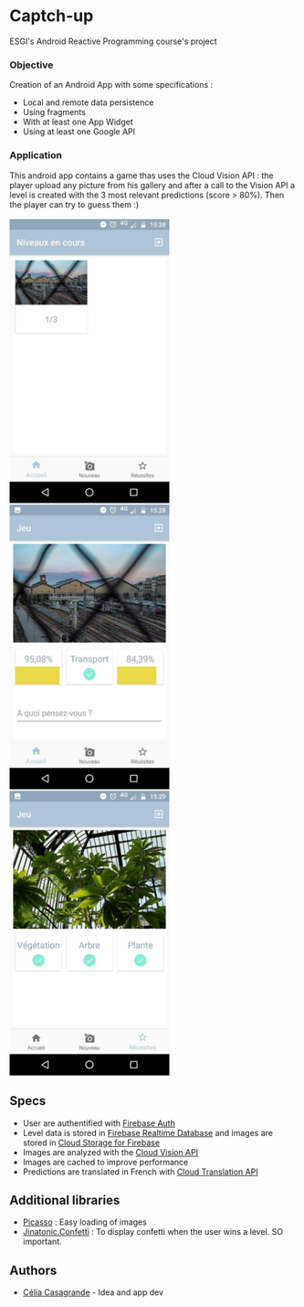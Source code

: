 # Captch-up
ESGI's Android Reactive Programming course's project

### Objective
Creation of an Android App with some specifications :
- Local and remote data persistence 
- Using fragments
- With at least one App Widget
- Using at least one Google API

### Application
This android app contains a game thas uses the Cloud Vision API : the player upload any picture from his gallery and after a call to the Vision API a level is created with the 3 most relevant predictions (score > 80%). Then the player can try to guess them :) </br></br> 
<img src="/app/src/main/screenshot1.jpg" width=280>
<img src="/app/src/main/screenshot2.jpg" width=280>
<img src="/app/src/main/screenshot3.jpg" width=280>

## Specs
- User are authentified with [Firebase Auth](https://firebase.google.com/docs/auth/) 
- Level data is stored in [Firebase Realtime Database](https://firebase.google.com/docs/database/) and images are stored in [Cloud Storage for Firebase](https://firebase.google.com/docs/storage/) 
- Images are analyzed with the [Cloud Vision API](https://cloud.google.com/vision/)
- Images are cached to improve performance
- Predictions are translated in French with [Cloud Translation API](https://cloud.google.com/translate/docs/)

## Additional libraries
- [Picasso](https://github.com/square/picasso) : Easy loading of images
- [Jinatonic.Confetti](https://github.com/jinatonic/confetti) : To display confetti when the user wins a level. SO important.

## Authors
- [Célia Casagrande](https://github.com/csgrdcelia) - Idea and app dev 
